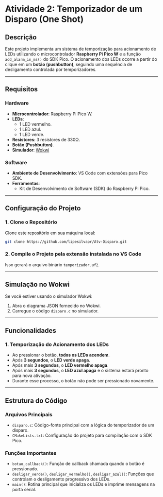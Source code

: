 # Atividade 2: Temporizador de um Disparo (One Shot)

## Descrição
Este projeto implementa um sistema de temporização para acionamento de LEDs utilizando o microcontrolador **Raspberry Pi Pico W** e a função `add_alarm_in_ms()` do SDK Pico. O acionamento dos LEDs ocorre a partir do clique em um **botão (pushbutton)**, seguindo uma sequência de desligamento controlada por temporizadores.

---
## Requisitos

### Hardware
- **Microcontrolador**: Raspberry Pi Pico W.
- **LEDs**:
  - 1 LED vermelho.
  - 1 LED azul.
  - 1 LED verde.
- **Resistores**: 3 resistores de 330Ω.
- **Botão (Pushbutton)**.
- **Simulador**: [Wokwi](https://wokwi.com/)

### Software
- **Ambiente de Desenvolvimento**: VS Code com extensões para Pico SDK.
- **Ferramentas**:
  - Kit de Desenvolvimento de Software (SDK) do Raspberry Pi Pico.

---

## Configuração do Projeto

### 1. Clone o Repositório
Clone este repositório em sua máquina local:

```bash
git clone https://github.com/lipesilvapr/Atv-Disparo.git
```

### 2. Compile o Projeto pela extensão instalada no VS Code

Isso gerará o arquivo binário `temporizador.uf2`.

---

## Simulação no Wokwi

Se você estiver usando o simulador Wokwi:
1. Abra o diagrama JSON fornecido no Wokwi.
2. Carregue o código `disparo.c` no simulador.
---

## Funcionalidades

### 1. Temporização do Acionamento dos LEDs
- Ao pressionar o botão, **todos os LEDs acendem**.
- Após **3 segundos**, o **LED verde apaga**.
- Após mais **3 segundos**, o **LED vermelho apaga**.
- Após mais **3 segundos**, o **LED azul apaga** e o sistema estará pronto para nova ativação.
- Durante esse processo, o botão não pode ser pressionado novamente.

---

## Estrutura do Código

### Arquivos Principais
- `disparo.c`: Código-fonte principal com a lógica do temporizador de um disparo.
- `CMakeLists.txt`: Configuração do projeto para compilação com o SDK Pico.

### Funções Importantes
- `botao_callback()`: Função de callback chamada quando o botão é pressionado.
- `desligar_verde()`, `desligar_vermelho()`, `desligar_azul()`: Funções que controlam o desligamento progressivo dos LEDs.
- `main()`: Rotina principal que inicializa os LEDs e imprime mensagens na porta serial.

